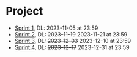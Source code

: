 # Project

- [Sprint 1](./sprint1.md), DL: 2023-11-05 at 23:59
- [Sprint 2](./sprint2.md), DL: ~~2023-11-19~~  2023-11-21 at 23:59
- [Sprint 3](./sprint3.md), DL: ~~2023-12-03~~ 2023-12-10 at 23:59 
- [Sprint 4](./sprint4.md), DL: ~~2023-12-17~~ 2023-12-31  at 23:59


<!-- (~~2023-1-01~~) -->
